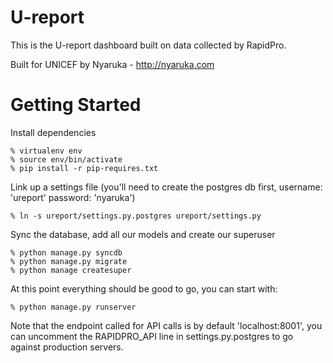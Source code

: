 U-report 
=========

This is the U-report dashboard built on data collected by RapidPro.

Built for UNICEF by Nyaruka - http://nyaruka.com

Getting Started
================

Install dependencies
```
% virtualenv env
% source env/bin/activate
% pip install -r pip-requires.txt
```

Link up a settings file (you'll need to create the postgres db first, username: 'ureport' password: 'nyaruka')
```
% ln -s ureport/settings.py.postgres ureport/settings.py
```

Sync the database, add all our models and create our superuser
```
% python manage.py syncdb
% python manage.py migrate
% python manage createsuper
```

At this point everything should be good to go, you can start with:

```
% python manage.py runserver
```

Note that the endpoint called for API calls is by default 'localhost:8001', you can uncomment the RAPIDPRO_API line in settings.py.postgres to go against production servers.

